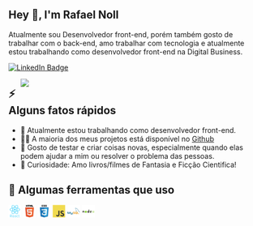 

<h2>Hey 👋, <b>I'm Rafael Noll</b></h2>
<p>Atualmente sou Desenvolvedor front-end, porém também gosto de trabalhar com o back-end, amo trabalhar com tecnologia e atualmente estou 
  trabalhando como desenvolvedor front-end na Digital Business.
</p>
<p>
    <a href="https://www.linkedin.com/in/rafael-noll-ds/" target="_blank" rel="noreferrer"><img src="https://img.shields.io/badge/-@rafaelnoll-0077B5?style=flat-square&amp;labelColor=0077B5&amp;logo=LinkedIn&amp;link=https://www.linkedin.com/in/mazarafa/" alt="LinkedIn Badge"></a> 
</p>

<img align="right" src="https://media.giphy.com/media/9gISqB3tncMmY/giphy.gif" width="480" />
<h2>⚡️ Alguns fatos rápidos</h2>
<ul>
    <li>🔭 Atualmente estou trabalhando como desenvolvedor front-end.</li>
    <li>👨‍💻 A maioria dos meus projetos está disponível no <a href="https://github.com/Rafaelnoll?tab=repositories">Github</a></li>
    <li>💬 Gosto de testar e criar coisas novas, especialmente quando elas podem ajudar a mim ou resolver o problema das pessoas.</li>
    <li>🎉 Curiosidade: Amo livros/filmes de Fantasia e Ficção Cientifica!</li>
</ul>
<h2>🚀 Algumas ferramentas que uso</h2>
<p align="left">
    <img src="https://raw.githubusercontent.com/devicons/devicon/master/icons/react/react-original-wordmark.svg" alt="react" width="25" height="25" />
    <img src="https://raw.githubusercontent.com/devicons/devicon/master/icons/html5/html5-original-wordmark.svg" alt="html5" width="25" height="25" />
    <img src="https://raw.githubusercontent.com/devicons/devicon/master/icons/css3/css3-original-wordmark.svg" alt="css3" width="25" height="25" />
    <img src="https://raw.githubusercontent.com/devicons/devicon/master/icons/javascript/javascript-original.svg" alt="javascript" width="25" height="25" />
    <img src="https://raw.githubusercontent.com/devicons/devicon/master/icons/mysql/mysql-original-wordmark.svg" alt="mysql" width="25" height="25" />
    <img src="https://raw.githubusercontent.com/devicons/devicon/master/icons/nodejs/nodejs-original-wordmark.svg" alt="nodejs" width="25" height="25" /> 
</p>
